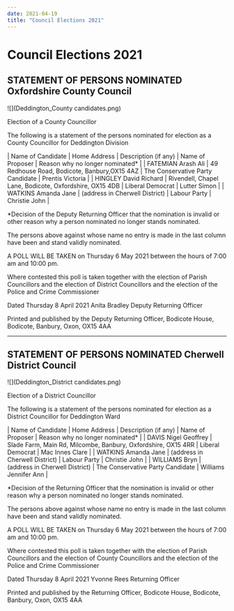 ```yaml
---
date: 2021-04-19
title: "Council Elections 2021"
---
```


# Council Elections 2021

## STATEMENT OF PERSONS NOMINATED Oxfordshire County Council 

![](Deddington_County candidates.png)

Election of a County Councillor 

The following is a statement of the persons nominated for election as a County Councillor for Deddington Division 

| Name of Candidate | Home Address | Description (if any) | Name of Proposer | Reason why  no longer nominated\* |
| FATEMIAN Arash Ali | 49 Redhouse Road,  Bodicote, Banbury,OX15 4AZ | The Conservative Party  Candidate | Prentis Victoria |
| HINGLEY David Richard | Rivendell, Chapel Lane, Bodicote, Oxfordshire, OX15 4DB | Liberal Democrat | Lutter Simon |
| WATKINS Amanda Jane | (address in Cherwell  District) | Labour Party | Christie John |





\*Decision of the Deputy Returning Officer that the nomination is invalid or other reason why a person nominated no longer stands  nominated.

The persons above against whose name no entry is made in the last column have been and stand  validly nominated. 

A POLL WILL BE TAKEN on Thursday 6 May 2021 between the hours of 7:00 am and 10:00 pm. 

Where contested this poll is taken together with the election of Parish Councillors and the election  of District Councillors and the election of the Police and Crime Commissioner

Dated Thursday 8 April 2021 Anita Bradley Deputy Returning Officer 

Printed and published by the Deputy Returning Officer, Bodicote House, Bodicote, Banbury, Oxon, OX15 4AA 

---


## STATEMENT OF PERSONS NOMINATED Cherwell District Council 

![](Deddington_District candidates.png)

Election of a District Councillor 

The following is a statement of the persons nominated for election as a District Councillor for Deddington Ward 


| Name of Candidate | Home Address | Description (if any) | Name of Proposer | Reason why  no longer nominated\* |
| DAVIS Nigel Geoffrey | Slade Farm, Main Rd, Milcombe, Banbury, Oxfordshire, OX15 4RR | Liberal Democrat | Mac Innes Clare |
| WATKINS Amanda Jane | (address in Cherwell  District) | Labour Party | Christie John | 
| WILLIAMS Bryn | (address in Cherwell  District) | The Conservative Party  Candidate | Williams Jennifer Ann |


\*Decision of the Returning Officer that the nomination is invalid or other reason why a person nominated no longer stands nominated. 

The persons above against whose name no entry is made in the last column have been and stand  validly nominated. 

A POLL WILL BE TAKEN on Thursday 6 May 2021 between the hours of 7:00 am and 10:00 pm. 

Where contested this poll is taken together with the election of Parish Councillors and the election  of County Councillors and the election of the Police and Crime Commissioner

Dated Thursday 8 April 2021 Yvonne Rees Returning Officer 

Printed and published by the Returning Officer, Bodicote House, Bodicote, Banbury, Oxon, OX15 4AA 
